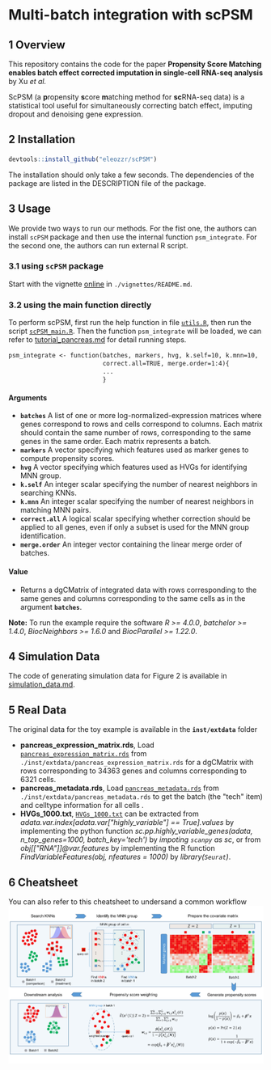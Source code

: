 #  Multi-batch integration with scPSM

## 1 Overview

This repository contains the code for the paper **Propensity Score Matching enables batch effect corrected imputation in single-cell RNA-seq analysis** by Xu _et al._

ScPSM (a **p**ropensity **s**core **m**atching method for **sc**RNA-seq data) is a statistical tool useful for simultaneously correcting batch effect, imputing dropout and denoising gene expression.

## 2 Installation

```r
devtools::install_github("eleozzr/scPSM")
```

The installation should only take a few seconds.
The dependencies of the package are listed in the DESCRIPTION file of the package.

## 3 Usage

We provide two ways to run our methods. For the fist one, the authors can install `scPSM` package and then use the internal function `psm_integrate`. For the second one, the authors can run external R script. 

### 3.1 using `scPSM` package

Start with the vignette [online](./vignettes/README.md) in `./vignettes/README.md`.

### 3.2 using the main function directly 

To perform scPSM, first run the help function in  file [`utils.R`](./R/scPSM_utils.R), then run the script [`scPSM_main.R`](./R/scPSM_main.R). Then the function `psm_integrate` will be loaded, we can refer to [tutorial_pancreas.md](./external_tutorial/scPSM_pancreas.md) for detail running steps. 

```
psm_integrate <- function(batches, markers, hvg, k.self=10, k.mnn=10,
                          correct.all=TRUE, merge.order=1:4){
                          ...
                          }
```


#### Arguments

- **`batches`** A list of one or more log-normalized-expression matrices where genes correspond to rows and cells correspond to columns. Each matrix should contain the same number of rows, corresponding to the same genes in the same order. Each matrix represents a batch.
- **`markers`** A vector specifying which features used as marker genes to compute propensity scores.
- **`hvg`** A vector specifying which features used as HVGs for identifying MNN group.
- **`k.self`** An integer scalar specifying the number of nearest neighbors in searching KNNs.
- **`k.mnn`** An integer scalar specifying the number of nearest neighbors in matching MNN pairs.
- **`correct.all`** A logical scalar specifying whether correction should be applied to all genes, even if only a subset is used for the MNN group identification.
- **`merge.order`** An integer vector containing the linear merge order of batches.

#### Value

- Returns a dgCMatrix of integrated data with rows corresponding to the same genes and columns corresponding to the same cells as in the argument **`batches`**.

**Note:** To run the example require the software *R >= 4.0.0*, *batchelor >= 1.4.0*, *BiocNeighbors >= 1.6.0* and *BiocParallel >= 1.22.0*.


## 4 Simulation Data

The code of generating simulation data for Figure 2 is available in [simulation_data.md](./external_tutorial/simulation_data.md).


## 5 Real Data

The original data for the toy example is available in the **`inst/extdata`** folder  

- **pancreas_expression_matrix.rds**, Load [`pancreas_expression_matrix.rds`](./inst/extdata/pancreas_expression_matrix.rds) from `./inst/extdata/pancreas_expression_matrix.rds` for a dgCMatrix with rows corresponding to 34363 genes and columns corresponding to 6321 cells.  
- **pancreas_metadata.rds**, Load [`pancreas_metadata.rds`](./inst/extdata/pancreas_metadata.rds) from `./inst/extdata/pancreas_metadata.rds` to get the batch (the "tech" item) and celltype information for all cells .  
- **HVGs_1000.txt**, [`HVGs_1000.txt`](./inst/extdata/HVGs_1000.txt) can be extracted from *adata.var.index[adata.var["highly_variable"] == True].values* by implementing the python function *sc.pp.highly_variable_genes(adata, n_top_genes=1000, batch_key='tech')* by *impoting `scanpy` as sc*, or from *obj[["RNA"]]@var.features* by implementing the R function *FindVariableFeatures(obj, nfeatures = 1000)* by *library(`Seurat`)*.  

## 6 Cheatsheet

You can also refer to this cheatsheet to undersand a common workflow
![](./inst/extdata/workflow.jpg)
